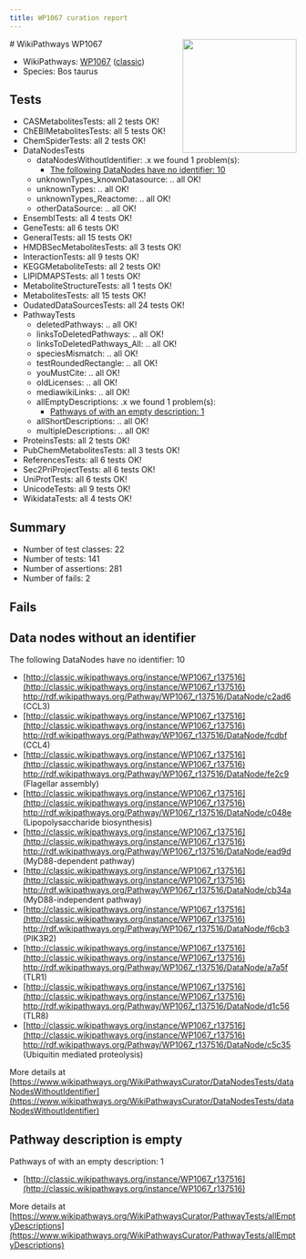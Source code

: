 ```yaml
---
title: WP1067 curation report
---
```


<img style="float: right; width: 200px" src="https://upload.wikimedia.org/wikipedia/commons/thumb/8/83/Wplogo_with_text_500.png/640px-Wplogo_with_text_500.png" />
# WikiPathways WP1067

* WikiPathways: [WP1067](https://wikipathways.org/pathways/WP1067) ([classic](https://classic.wikipathways.org/instance/WP1067))
* Species: Bos taurus
## Tests
* CASMetabolitesTests: all 2 tests OK!
* ChEBIMetabolitesTests: all 5 tests OK!
* ChemSpiderTests: all 2 tests OK!
* DataNodesTests
    * dataNodesWithoutIdentifier: .x we found 1 problem(s):
        * [The following DataNodes have no identifier: 10](#8792c490)
    * unknownTypes_knownDatasource: .. all OK!
    * unknownTypes: .. all OK!
    * unknownTypes_Reactome: .. all OK!
    * otherDataSource: .. all OK!
* EnsemblTests: all 4 tests OK!
* GeneTests: all 6 tests OK!
* GeneralTests: all 15 tests OK!
* HMDBSecMetabolitesTests: all 3 tests OK!
* InteractionTests: all 9 tests OK!
* KEGGMetaboliteTests: all 2 tests OK!
* LIPIDMAPSTests: all 1 tests OK!
* MetaboliteStructureTests: all 1 tests OK!
* MetabolitesTests: all 15 tests OK!
* OudatedDataSourcesTests: all 24 tests OK!
* PathwayTests
    * deletedPathways: .. all OK!
    * linksToDeletedPathways: .. all OK!
    * linksToDeletedPathways_All: .. all OK!
    * speciesMismatch: .. all OK!
    * testRoundedRectangle: .. all OK!
    * youMustCite: .. all OK!
    * oldLicenses: .. all OK!
    * mediawikiLinks: .. all OK!
    * allEmptyDescriptions: .x we found 1 problem(s):
        * [Pathways of with an empty description: 1](#798a4967)
    * allShortDescriptions: .. all OK!
    * multipleDescriptions: .. all OK!
* ProteinsTests: all 2 tests OK!
* PubChemMetabolitesTests: all 3 tests OK!
* ReferencesTests: all 6 tests OK!
* Sec2PriProjectTests: all 6 tests OK!
* UniProtTests: all 6 tests OK!
* UnicodeTests: all 9 tests OK!
* WikidataTests: all 4 tests OK!


## Summary

* Number of test classes: 22
* Number of tests: 141
* Number of assertions: 281
* Number of fails: 2

## Fails

<a name="8792c490" />

## Data nodes without an identifier

The following DataNodes have no identifier: 10

* [http://classic.wikipathways.org/instance/WP1067_r137516](http://classic.wikipathways.org/instance/WP1067_r137516) http://rdf.wikipathways.org/Pathway/WP1067_r137516/DataNode/c2ad6 (CCL3)
* [http://classic.wikipathways.org/instance/WP1067_r137516](http://classic.wikipathways.org/instance/WP1067_r137516) http://rdf.wikipathways.org/Pathway/WP1067_r137516/DataNode/fcdbf (CCL4)
* [http://classic.wikipathways.org/instance/WP1067_r137516](http://classic.wikipathways.org/instance/WP1067_r137516) http://rdf.wikipathways.org/Pathway/WP1067_r137516/DataNode/fe2c9 (Flagellar assembly)
* [http://classic.wikipathways.org/instance/WP1067_r137516](http://classic.wikipathways.org/instance/WP1067_r137516) http://rdf.wikipathways.org/Pathway/WP1067_r137516/DataNode/c048e (Lipopolysaccharide
biosynthesis)
* [http://classic.wikipathways.org/instance/WP1067_r137516](http://classic.wikipathways.org/instance/WP1067_r137516) http://rdf.wikipathways.org/Pathway/WP1067_r137516/DataNode/ead9d (MyD88-dependent pathway)
* [http://classic.wikipathways.org/instance/WP1067_r137516](http://classic.wikipathways.org/instance/WP1067_r137516) http://rdf.wikipathways.org/Pathway/WP1067_r137516/DataNode/cb34a (MyD88-independent pathway)
* [http://classic.wikipathways.org/instance/WP1067_r137516](http://classic.wikipathways.org/instance/WP1067_r137516) http://rdf.wikipathways.org/Pathway/WP1067_r137516/DataNode/f6cb3 (PIK3R2)
* [http://classic.wikipathways.org/instance/WP1067_r137516](http://classic.wikipathways.org/instance/WP1067_r137516) http://rdf.wikipathways.org/Pathway/WP1067_r137516/DataNode/a7a5f (TLR1)
* [http://classic.wikipathways.org/instance/WP1067_r137516](http://classic.wikipathways.org/instance/WP1067_r137516) http://rdf.wikipathways.org/Pathway/WP1067_r137516/DataNode/d1c56 (TLR8)
* [http://classic.wikipathways.org/instance/WP1067_r137516](http://classic.wikipathways.org/instance/WP1067_r137516) http://rdf.wikipathways.org/Pathway/WP1067_r137516/DataNode/c5c35 (Ubiquitin mediated proteolysis)


More details at [https://www.wikipathways.org/WikiPathwaysCurator/DataNodesTests/dataNodesWithoutIdentifier](https://www.wikipathways.org/WikiPathwaysCurator/DataNodesTests/dataNodesWithoutIdentifier)

<a name="798a4967" />

## Pathway description is empty

Pathways of with an empty description: 1

* [http://classic.wikipathways.org/instance/WP1067_r137516](http://classic.wikipathways.org/instance/WP1067_r137516)

More details at [https://www.wikipathways.org/WikiPathwaysCurator/PathwayTests/allEmptyDescriptions](https://www.wikipathways.org/WikiPathwaysCurator/PathwayTests/allEmptyDescriptions)

